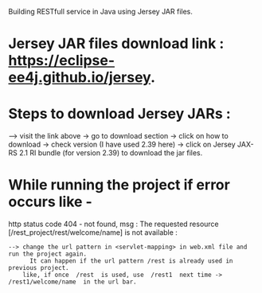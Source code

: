 Building RESTfull service in Java using Jersey JAR files.

# Jersey JAR files download link : https://eclipse-ee4j.github.io/jersey.

# Steps to download Jersey JARs : 
--> visit the link  above -> go to download section -> click on how to download -> check version (I have used 2.39 here) -> click on Jersey JAX-RS 2.1 RI bundle (for version 2.39) to download the jar files.


# While running the project if error occurs like -

  http status code 404 - not found, msg : The requested resource [/rest_project/rest/welcome/name] is not available :

	--> change the url pattern in <servlet-mapping> in web.xml file and run the project again. 
		  It can happen if the url pattern /rest is already used in previous project.
	    like, if once  /rest  is used, use  /rest1  next time -> /rest1/welcome/name  in the url bar.
